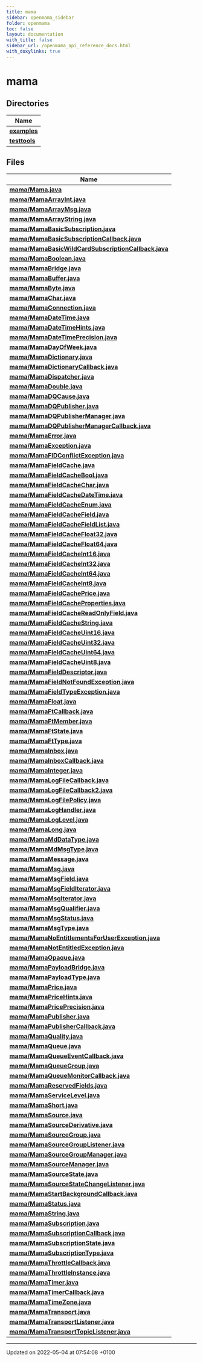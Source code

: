 ```yaml
---
title: mama
sidebar: openmama_sidebar
folder: openmama
toc: false
layout: documentation
with_title: false
sidebar_url: /openmama_api_reference_docs.html
with_doxylinks: true
---
```


# mama



## Directories

| Name           |
| -------------- |
| **[examples](dir_84d4edc6042ff1ccf63e11f4f2bbeefc.html#dir-examples)**  |
| **[testtools](dir_2dae30cf6486f29d17d3cc26f9095588.html#dir-testtools)**  |

## Files

| Name           |
| -------------- |
| **[mama/Mama.java](Mama_8java.html#file-mama.java)**  |
| **[mama/MamaArrayInt.java](MamaArrayInt_8java.html#file-mamaarrayint.java)**  |
| **[mama/MamaArrayMsg.java](MamaArrayMsg_8java.html#file-mamaarraymsg.java)**  |
| **[mama/MamaArrayString.java](MamaArrayString_8java.html#file-mamaarraystring.java)**  |
| **[mama/MamaBasicSubscription.java](MamaBasicSubscription_8java.html#file-mamabasicsubscription.java)**  |
| **[mama/MamaBasicSubscriptionCallback.java](MamaBasicSubscriptionCallback_8java.html#file-mamabasicsubscriptioncallback.java)**  |
| **[mama/MamaBasicWildCardSubscriptionCallback.java](MamaBasicWildCardSubscriptionCallback_8java.html#file-mamabasicwildcardsubscriptioncallback.java)**  |
| **[mama/MamaBoolean.java](MamaBoolean_8java.html#file-mamaboolean.java)**  |
| **[mama/MamaBridge.java](MamaBridge_8java.html#file-mamabridge.java)**  |
| **[mama/MamaBuffer.java](MamaBuffer_8java.html#file-mamabuffer.java)**  |
| **[mama/MamaByte.java](MamaByte_8java.html#file-mamabyte.java)**  |
| **[mama/MamaChar.java](MamaChar_8java.html#file-mamachar.java)**  |
| **[mama/MamaConnection.java](MamaConnection_8java.html#file-mamaconnection.java)**  |
| **[mama/MamaDateTime.java](MamaDateTime_8java.html#file-mamadatetime.java)**  |
| **[mama/MamaDateTimeHints.java](MamaDateTimeHints_8java.html#file-mamadatetimehints.java)**  |
| **[mama/MamaDateTimePrecision.java](MamaDateTimePrecision_8java.html#file-mamadatetimeprecision.java)**  |
| **[mama/MamaDayOfWeek.java](MamaDayOfWeek_8java.html#file-mamadayofweek.java)**  |
| **[mama/MamaDictionary.java](MamaDictionary_8java.html#file-mamadictionary.java)**  |
| **[mama/MamaDictionaryCallback.java](MamaDictionaryCallback_8java.html#file-mamadictionarycallback.java)**  |
| **[mama/MamaDispatcher.java](MamaDispatcher_8java.html#file-mamadispatcher.java)**  |
| **[mama/MamaDouble.java](MamaDouble_8java.html#file-mamadouble.java)**  |
| **[mama/MamaDQCause.java](MamaDQCause_8java.html#file-mamadqcause.java)**  |
| **[mama/MamaDQPublisher.java](MamaDQPublisher_8java.html#file-mamadqpublisher.java)**  |
| **[mama/MamaDQPublisherManager.java](MamaDQPublisherManager_8java.html#file-mamadqpublishermanager.java)**  |
| **[mama/MamaDQPublisherManagerCallback.java](MamaDQPublisherManagerCallback_8java.html#file-mamadqpublishermanagercallback.java)**  |
| **[mama/MamaError.java](MamaError_8java.html#file-mamaerror.java)**  |
| **[mama/MamaException.java](MamaException_8java.html#file-mamaexception.java)**  |
| **[mama/MamaFIDConflictException.java](MamaFIDConflictException_8java.html#file-mamafidconflictexception.java)**  |
| **[mama/MamaFieldCache.java](MamaFieldCache_8java.html#file-mamafieldcache.java)**  |
| **[mama/MamaFieldCacheBool.java](MamaFieldCacheBool_8java.html#file-mamafieldcachebool.java)**  |
| **[mama/MamaFieldCacheChar.java](MamaFieldCacheChar_8java.html#file-mamafieldcachechar.java)**  |
| **[mama/MamaFieldCacheDateTime.java](MamaFieldCacheDateTime_8java.html#file-mamafieldcachedatetime.java)**  |
| **[mama/MamaFieldCacheEnum.java](MamaFieldCacheEnum_8java.html#file-mamafieldcacheenum.java)**  |
| **[mama/MamaFieldCacheField.java](MamaFieldCacheField_8java.html#file-mamafieldcachefield.java)**  |
| **[mama/MamaFieldCacheFieldList.java](MamaFieldCacheFieldList_8java.html#file-mamafieldcachefieldlist.java)**  |
| **[mama/MamaFieldCacheFloat32.java](MamaFieldCacheFloat32_8java.html#file-mamafieldcachefloat32.java)**  |
| **[mama/MamaFieldCacheFloat64.java](MamaFieldCacheFloat64_8java.html#file-mamafieldcachefloat64.java)**  |
| **[mama/MamaFieldCacheInt16.java](MamaFieldCacheInt16_8java.html#file-mamafieldcacheint16.java)**  |
| **[mama/MamaFieldCacheInt32.java](MamaFieldCacheInt32_8java.html#file-mamafieldcacheint32.java)**  |
| **[mama/MamaFieldCacheInt64.java](MamaFieldCacheInt64_8java.html#file-mamafieldcacheint64.java)**  |
| **[mama/MamaFieldCacheInt8.java](MamaFieldCacheInt8_8java.html#file-mamafieldcacheint8.java)**  |
| **[mama/MamaFieldCachePrice.java](MamaFieldCachePrice_8java.html#file-mamafieldcacheprice.java)**  |
| **[mama/MamaFieldCacheProperties.java](MamaFieldCacheProperties_8java.html#file-mamafieldcacheproperties.java)**  |
| **[mama/MamaFieldCacheReadOnlyField.java](MamaFieldCacheReadOnlyField_8java.html#file-mamafieldcachereadonlyfield.java)**  |
| **[mama/MamaFieldCacheString.java](MamaFieldCacheString_8java.html#file-mamafieldcachestring.java)**  |
| **[mama/MamaFieldCacheUint16.java](MamaFieldCacheUint16_8java.html#file-mamafieldcacheuint16.java)**  |
| **[mama/MamaFieldCacheUint32.java](MamaFieldCacheUint32_8java.html#file-mamafieldcacheuint32.java)**  |
| **[mama/MamaFieldCacheUint64.java](MamaFieldCacheUint64_8java.html#file-mamafieldcacheuint64.java)**  |
| **[mama/MamaFieldCacheUint8.java](MamaFieldCacheUint8_8java.html#file-mamafieldcacheuint8.java)**  |
| **[mama/MamaFieldDescriptor.java](MamaFieldDescriptor_8java.html#file-mamafielddescriptor.java)**  |
| **[mama/MamaFieldNotFoundException.java](MamaFieldNotFoundException_8java.html#file-mamafieldnotfoundexception.java)**  |
| **[mama/MamaFieldTypeException.java](MamaFieldTypeException_8java.html#file-mamafieldtypeexception.java)**  |
| **[mama/MamaFloat.java](MamaFloat_8java.html#file-mamafloat.java)**  |
| **[mama/MamaFtCallback.java](MamaFtCallback_8java.html#file-mamaftcallback.java)**  |
| **[mama/MamaFtMember.java](MamaFtMember_8java.html#file-mamaftmember.java)**  |
| **[mama/MamaFtState.java](MamaFtState_8java.html#file-mamaftstate.java)**  |
| **[mama/MamaFtType.java](MamaFtType_8java.html#file-mamafttype.java)**  |
| **[mama/MamaInbox.java](MamaInbox_8java.html#file-mamainbox.java)**  |
| **[mama/MamaInboxCallback.java](MamaInboxCallback_8java.html#file-mamainboxcallback.java)**  |
| **[mama/MamaInteger.java](MamaInteger_8java.html#file-mamainteger.java)**  |
| **[mama/MamaLogFileCallback.java](MamaLogFileCallback_8java.html#file-mamalogfilecallback.java)**  |
| **[mama/MamaLogFileCallback2.java](MamaLogFileCallback2_8java.html#file-mamalogfilecallback2.java)**  |
| **[mama/MamaLogFilePolicy.java](MamaLogFilePolicy_8java.html#file-mamalogfilepolicy.java)**  |
| **[mama/MamaLogHandler.java](MamaLogHandler_8java.html#file-mamaloghandler.java)**  |
| **[mama/MamaLogLevel.java](MamaLogLevel_8java.html#file-mamaloglevel.java)**  |
| **[mama/MamaLong.java](MamaLong_8java.html#file-mamalong.java)**  |
| **[mama/MamaMdDataType.java](MamaMdDataType_8java.html#file-mamamddatatype.java)**  |
| **[mama/MamaMdMsgType.java](MamaMdMsgType_8java.html#file-mamamdmsgtype.java)**  |
| **[mama/MamaMessage.java](MamaMessage_8java.html#file-mamamessage.java)**  |
| **[mama/MamaMsg.java](MamaMsg_8java.html#file-mamamsg.java)**  |
| **[mama/MamaMsgField.java](MamaMsgField_8java.html#file-mamamsgfield.java)**  |
| **[mama/MamaMsgFieldIterator.java](MamaMsgFieldIterator_8java.html#file-mamamsgfielditerator.java)**  |
| **[mama/MamaMsgIterator.java](MamaMsgIterator_8java.html#file-mamamsgiterator.java)**  |
| **[mama/MamaMsgQualifier.java](MamaMsgQualifier_8java.html#file-mamamsgqualifier.java)**  |
| **[mama/MamaMsgStatus.java](MamaMsgStatus_8java.html#file-mamamsgstatus.java)**  |
| **[mama/MamaMsgType.java](MamaMsgType_8java.html#file-mamamsgtype.java)**  |
| **[mama/MamaNoEntitlementsForUserException.java](MamaNoEntitlementsForUserException_8java.html#file-mamanoentitlementsforuserexception.java)**  |
| **[mama/MamaNotEntitledException.java](MamaNotEntitledException_8java.html#file-mamanotentitledexception.java)**  |
| **[mama/MamaOpaque.java](MamaOpaque_8java.html#file-mamaopaque.java)**  |
| **[mama/MamaPayloadBridge.java](MamaPayloadBridge_8java.html#file-mamapayloadbridge.java)**  |
| **[mama/MamaPayloadType.java](MamaPayloadType_8java.html#file-mamapayloadtype.java)**  |
| **[mama/MamaPrice.java](MamaPrice_8java.html#file-mamaprice.java)**  |
| **[mama/MamaPriceHints.java](MamaPriceHints_8java.html#file-mamapricehints.java)**  |
| **[mama/MamaPricePrecision.java](MamaPricePrecision_8java.html#file-mamapriceprecision.java)**  |
| **[mama/MamaPublisher.java](MamaPublisher_8java.html#file-mamapublisher.java)**  |
| **[mama/MamaPublisherCallback.java](MamaPublisherCallback_8java.html#file-mamapublishercallback.java)**  |
| **[mama/MamaQuality.java](MamaQuality_8java.html#file-mamaquality.java)**  |
| **[mama/MamaQueue.java](MamaQueue_8java.html#file-mamaqueue.java)**  |
| **[mama/MamaQueueEventCallback.java](MamaQueueEventCallback_8java.html#file-mamaqueueeventcallback.java)**  |
| **[mama/MamaQueueGroup.java](MamaQueueGroup_8java.html#file-mamaqueuegroup.java)**  |
| **[mama/MamaQueueMonitorCallback.java](MamaQueueMonitorCallback_8java.html#file-mamaqueuemonitorcallback.java)**  |
| **[mama/MamaReservedFields.java](MamaReservedFields_8java.html#file-mamareservedfields.java)**  |
| **[mama/MamaServiceLevel.java](MamaServiceLevel_8java.html#file-mamaservicelevel.java)**  |
| **[mama/MamaShort.java](MamaShort_8java.html#file-mamashort.java)**  |
| **[mama/MamaSource.java](MamaSource_8java.html#file-mamasource.java)**  |
| **[mama/MamaSourceDerivative.java](MamaSourceDerivative_8java.html#file-mamasourcederivative.java)**  |
| **[mama/MamaSourceGroup.java](MamaSourceGroup_8java.html#file-mamasourcegroup.java)**  |
| **[mama/MamaSourceGroupListener.java](MamaSourceGroupListener_8java.html#file-mamasourcegrouplistener.java)**  |
| **[mama/MamaSourceGroupManager.java](MamaSourceGroupManager_8java.html#file-mamasourcegroupmanager.java)**  |
| **[mama/MamaSourceManager.java](MamaSourceManager_8java.html#file-mamasourcemanager.java)**  |
| **[mama/MamaSourceState.java](MamaSourceState_8java.html#file-mamasourcestate.java)**  |
| **[mama/MamaSourceStateChangeListener.java](MamaSourceStateChangeListener_8java.html#file-mamasourcestatechangelistener.java)**  |
| **[mama/MamaStartBackgroundCallback.java](MamaStartBackgroundCallback_8java.html#file-mamastartbackgroundcallback.java)**  |
| **[mama/MamaStatus.java](MamaStatus_8java.html#file-mamastatus.java)**  |
| **[mama/MamaString.java](MamaString_8java.html#file-mamastring.java)**  |
| **[mama/MamaSubscription.java](MamaSubscription_8java.html#file-mamasubscription.java)**  |
| **[mama/MamaSubscriptionCallback.java](MamaSubscriptionCallback_8java.html#file-mamasubscriptioncallback.java)**  |
| **[mama/MamaSubscriptionState.java](MamaSubscriptionState_8java.html#file-mamasubscriptionstate.java)**  |
| **[mama/MamaSubscriptionType.java](MamaSubscriptionType_8java.html#file-mamasubscriptiontype.java)**  |
| **[mama/MamaThrottleCallback.java](MamaThrottleCallback_8java.html#file-mamathrottlecallback.java)**  |
| **[mama/MamaThrottleInstance.java](MamaThrottleInstance_8java.html#file-mamathrottleinstance.java)**  |
| **[mama/MamaTimer.java](MamaTimer_8java.html#file-mamatimer.java)**  |
| **[mama/MamaTimerCallback.java](MamaTimerCallback_8java.html#file-mamatimercallback.java)**  |
| **[mama/MamaTimeZone.java](MamaTimeZone_8java.html#file-mamatimezone.java)**  |
| **[mama/MamaTransport.java](MamaTransport_8java.html#file-mamatransport.java)**  |
| **[mama/MamaTransportListener.java](MamaTransportListener_8java.html#file-mamatransportlistener.java)**  |
| **[mama/MamaTransportTopicListener.java](MamaTransportTopicListener_8java.html#file-mamatransporttopiclistener.java)**  |






-------------------------------

Updated on 2022-05-04 at 07:54:08 +0100

